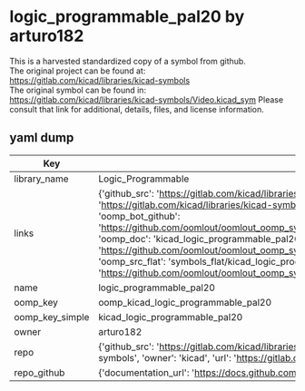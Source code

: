 # logic_programmable_pal20 by arturo182  
This is a harvested standardized copy of a symbol from github.  
The original project can be found at:  
https://gitlab.com/kicad/libraries/kicad-symbols  
The original symbol can be found in:
https://gitlab.com/kicad/libraries/kicad-symbols/Video.kicad_sym
Please consult that link for additional, details, files, and license information.  
## yaml dump  
| Key | Value |  
| --- | --- |  
| library_name | Logic_Programmable |  
| links | {'github_src': 'https://gitlab.com/kicad/libraries/kicad-symbols/Video.kicad_sym', 'github_src_repo': 'https://gitlab.com/kicad/libraries/kicad-symbols', 'oomp_bot': 'kicad_logic_programmable_pal20/working', 'oomp_bot_github': 'https://github.com/oomlout/oomlout_oomp_symbol_bot/tree/main/kicad_logic_programmable_pal20/working', 'oomp_doc': 'kicad_logic_programmable_pal20/working', 'oomp_doc_github': 'https://github.com/oomlout/oomlout_oomp_symbol_doc/tree/main/kicad_logic_programmable_pal20/working', 'oomp_src_flat': 'symbols_flat/kicad_logic_programmable_pal20/working', 'oomp_src_flat_github': 'https://github.com/oomlout/oomlout_oomp_symbol_src/tree/main/kicad_logic_programmable_pal20/working'} |  
| name | logic_programmable_pal20 |  
| oomp_key | oomp_kicad_logic_programmable_pal20 |  
| oomp_key_simple | kicad_logic_programmable_pal20 |  
| owner | arturo182 |  
| repo | {'github_src': 'https://gitlab.com/kicad/libraries/kicad-symbols/Video.kicad_sym', 'name': 'libraries/kicad-symbols', 'owner': 'kicad', 'url': 'https://gitlab.com/kicad/libraries/kicad-symbols'} |  
| repo_github | {'documentation_url': 'https://docs.github.com/rest/repos/repos#get-a-repository', 'message': 'Not Found'} |  

